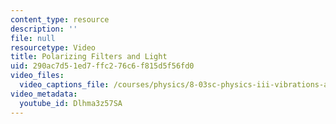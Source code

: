 ```yaml
---
content_type: resource
description: ''
file: null
resourcetype: Video
title: Polarizing Filters and Light
uid: 290ac7d5-1ed7-ffc2-76c6-f815d5f56fd0
video_files:
  video_captions_file: /courses/physics/8-03sc-physics-iii-vibrations-and-waves-fall-2016/part-iii-optics/lecture-18/copy2_of_lecture-18-video/Dlhma3z57SA.vtt
video_metadata:
  youtube_id: Dlhma3z57SA
---
```


